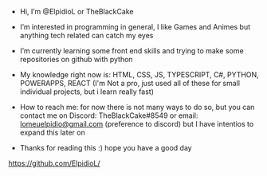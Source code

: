 - Hi, I’m @ElpidioL or TheBlackCake

- I’m interested in programming in general, I like Games and Animes but anything tech related can catch my eyes 

- I’m currently learning some front end skills and trying to make some repositories on github with python

- My knowledge right now is: HTML, CSS, JS, TYPESCRIPT, C#, PYTHON, POWERAPPS, REACT (I'm Not a pro, just used all of these for small individual projects, but i learn really fast)

- How to reach me: for now there is not many ways to do so, but you can contact me on Discord: TheBlackCake#8549 or email: lomeuelpidio@gmail.com (preference to discord)
    but I have intentios to expand this later on
 
- Thanks for reading this :) hope you have a good day


https://github.com/ElpidioL/


